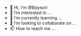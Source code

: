 - 👋 Hi, I’m @Boysori
- 👀 I’m interested in ...
- 🌱 I’m currently learning ...
- 💞️ I’m looking to collaborate on ...
- 📫 How to reach me ...

<!---
Boysori/Boysori is a ✨ special ✨ repository because its `README.md` (this file) appears on your GitHub profile.
You can click the Preview link to take a look at your changes.
--->
